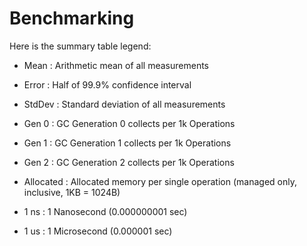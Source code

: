 # Benchmarking

Here is the summary table legend:

  - Mean   : Arithmetic mean of all measurements
  - Error  : Half of 99.9% confidence interval
  - StdDev : Standard deviation of all measurements

  - Gen 0     : GC Generation 0 collects per 1k Operations
  - Gen 1     : GC Generation 1 collects per 1k Operations
  - Gen 2     : GC Generation 2 collects per 1k Operations
  - Allocated : Allocated memory per single operation (managed only, inclusive, 1KB = 1024B)

  - 1 ns   : 1 Nanosecond  (0.000000001 sec)
  - 1 us   : 1 Microsecond (0.000001 sec)
